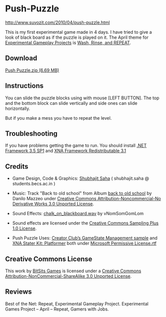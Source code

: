 Push-Puzzle
===
http://www.suvozit.com/2010/04/push-puzzle.html

This is my first experimental game made in 4 days. I have tried to give a look of black board as if the puzzle is played on it.
The April theme for [Experimental Gameplay Projects](http://experimentalgameplay.com/) is [Wash, Rinse, and REPEAT](http://experimentalgameplay.com/blog/2010/04/in-april-wash-rinse-and-repeat/).


Download
---
[Push Puzzle.zip (6.69 MB)](https://docs.google.com/leaf?id=0B5zZbcACEiJlZWFlYmMwMjQtN2Y2Ni00MDU0LTk4ZmYtYTg1YTE5ZjRhYTcz&sort=name&layout=list&pid=0B5zZbcACEiJlZTJmNzIwZDItMDg0YS00MDhlLWIzNDMtMDg1NjliYzI0Y2Fk&cindex=10)


Instructions
---
You can slide the puzzle blocks using with mouse [LEFT BUTTON]. The top and the bottom block can slide vertically and side ones can slide horizontally.

But if you make a mess you have to repeat the level.


Troubleshooting
---
If you have problems getting the game to run. You should install [.NET Framework 3.5 SP1] and [XNA Framework Redistributable 3.1]


Credits
---
- Game Design, Code & Graphics: [Shubhajit Saha] ( shubhajit.saha @ students.becs.ac.in )

- Music: Track "Back to old school" from Album [back to old school](http://www.jamendo.com/en/album/64123) by Danilo Mazzeo under [Creative Commons Attribution-Noncommercial-No Derivative Works 3.0 Unported License].

- Sound Effects: [chalk_on_blackboard.wav](http://www.freesound.org/samplesViewSingle.php?id=91034) by vNomSomGomLom 

- Sound effects are licensed under the [Creative Commons Sampling Plus 1.0 License].

- Push Puzzle Uses: [Creator Club’s GameState Management sample] and [XNA Stater Kit: Platformer] both under [Microsoft Permissive License.rtf]


Creative Commons License
---
This work by [BitSits Games] is licensed under a [Creative Commons Attribution-NonCommercial-ShareAlike 3.0 Unported License].


Reviews
---
Best of the Net: Repeat, Experimental Gameplay Project. 
Experimental Games Project – April – Repeat, Gamers with Jobs.


[.NET Framework 3.5 SP1]:http://www.microsoft.com/downloads/details.aspx?FamilyID=ab99342f-5d1a-413d-8319-81da479ab0d7
[XNA Framework Redistributable 3.1]:http://www.microsoft.com/downloads/details.aspx?FamilyID=53867a2a-e249-4560-8011-98eb3e799ef2
[Windows Installer 3.1]:http://www.microsoft.com/downloads/details.aspx?displaylang=en&FamilyID=889482fc-5f56-4a38-b838-de776fd4138c

[Creator Club’s GameState Management sample]:http://creators.xna.com/en-US/samples/gamestatemanagement
[XNA Stater Kit: Platformer]:http://msdn.microsoft.com/en-us/library/dd254918.aspx
[Microsoft Permissive License.rtf]:http://creators.xna.com/downloads/?id=15

[Creative Commons Attribution-Noncommercial-No Derivative Works 2.0 Generic France]:http://creativecommons.org/licenses/by-nc-nd/2.0/fr/
[Creative Commons Attribution-Noncommercial-No Derivative Works 3.0 Unported License]:http://creativecommons.org/licenses/by-nc-nd/3.0/
[Creative Commons Sampling Plus 1.0 License]:http://creativecommons.org/licenses/sampling+/1.0/
[Creative Commons Attribution-NonCommercial-ShareAlike 3.0 Unported License]:http://creativecommons.org/licenses/by-nc-sa/3.0/

[BitSits Games]:http://bitsits.blogspot.com/
[Shubhajit Saha]:http://suvozit.com
